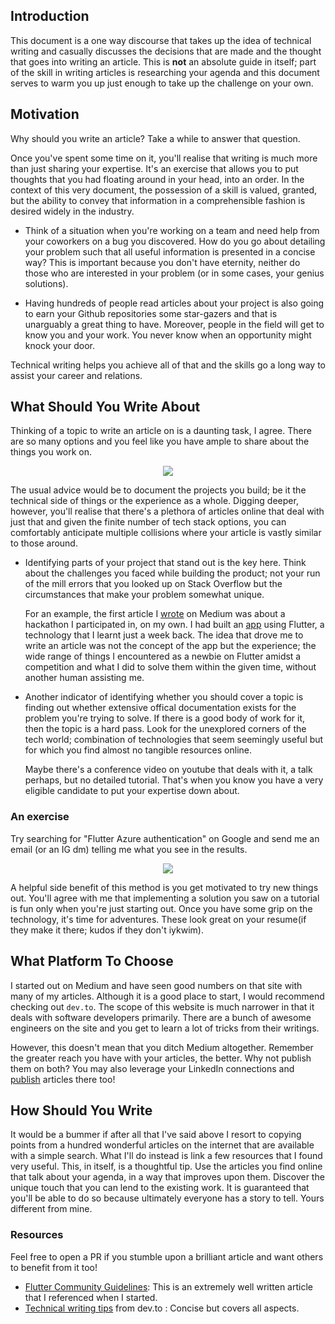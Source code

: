 
## Introduction

This document is a one way discourse that takes up the idea of technical writing and casually discusses the decisions that are made and the thought
that goes into writing an article. This is **not** an absolute guide in itself; part of the skill in writing articles is researching your agenda and this document
serves to warm you up just enough to take up the challenge on your own.


## Motivation

Why should you write an article? Take a while to answer that question.

Once you've spent some time on it, you'll realise that writing is much more than just sharing your expertise. It's an exercise that allows you 
to put thoughts that you had floating around in your head, into an order. In the context of this very document, the possession of a skill is valued, granted, but
the ability to convey that information in a comprehensible fashion is desired widely in the industry. 

* Think of a situation when you're working on a team and need help from your coworkers on a bug you discovered. How do you go about detailing your problem
such that all useful information is presented in a concise way? This is important because you don't have eternity, neither do those who are interested in 
your problem (or in some cases, your genius solutions). 

* Having hundreds of people read articles about your project is also going to earn your Github repositories some star-gazers and that is unarguably a great
thing to have. Moreover, people in the field will get to know you and your work. You never know when an opportunity might knock your door. 

Technical writing helps you achieve all of that and the skills go a long way to assist your career and relations. 

## What Should You Write About

Thinking of a topic to write an article on is a daunting task, I agree. There are so many options and you feel like you have ample to share 
about the things you work on. 

<p align="center">
  <img src="https://media.giphy.com/media/mRh4cLIYhrs9G/giphy.gif" />
</p>

The usual advice would be to document the projects you build; be it the technical side of things or the experience as a whole. Digging deeper, 
however, you'll realise that there's a plethora of articles online that deal with just that and given the finite number of tech stack options, you 
can comfortably anticipate multiple collisions where your article is vastly similar to those around.

* Identifying parts of your project that stand out is the key here. Think about the challenges you faced while building the product; not your run of the mill
errors that you looked up on Stack Overflow but the circumstances that make your problem somewhat unique. 

  For an example, the first article I [wrote](https://medium.com/flutter-community/going-from-scratch-to-a-full-blown-flutter-app-in-two-days-c06f1d1a1975?source=your_stories_page---------------------------) 
  on Medium was about a hackathon I participated in, on my own. I had built an [app](https://github.com/wjayesh/companion-beta) using Flutter, a technology 
that I learnt just a week back. The idea that drove me to write an article was not the concept of the app but the experience; the wide range of things I 
encountered as a newbie on Flutter amidst a competition and what I did to solve them within the given time, without another human assisting me.  

* Another indicator of identifying whether you should cover a topic is finding out whether extensive offical documentation exists for the problem
you're trying to solve. If there is a good body of work for it, then the topic is a hard pass. Look for the unexplored corners of the tech world;
combination of technologies that seem seemingly useful but for which you find almost no tangible resources online. 

  Maybe there's a conference video on youtube that deals with it, a talk perhaps, but no detailed tutorial. That's when you know you have a very 
eligible candidate to put your expertise down about. 

### An exercise

Try searching for "Flutter Azure authentication" on Google and send me an email (or an IG dm) telling me what you see in the results. 

<p align="center">
  <img src="https://media.giphy.com/media/VABbCpX94WCfS/giphy.gif" />
</p>

A helpful side benefit of this method is you get motivated to try new things out. You'll agree with me that implementing a solution you saw on a tutorial is 
fun only when you're just starting out. Once you have some grip on the technology, it's time for adventures. These look great on your resume(if they make it there;
kudos if they don't iykwim). 

## What Platform To Choose

I started out on Medium and have seen good numbers on that site with many of my articles. Although it is a good place to start, I would
recommend checking out `dev.to`. The scope of this website is much narrower in that it deals with software developers primarily. There are a bunch of
awesome engineers on the site and you get to learn a lot of tricks from their writings. 

However, this doesn't mean that you ditch Medium altogether. Remember the greater reach you have with your articles, the better. Why not publish them on both?
You may also leverage your LinkedIn connections and [publish](https://www.linkedin.com/pulse/how-get-started-programming-part-i-jayesh-sharma) articles there too!


## How Should You Write

It would be a bummer if after all that I've said above I resort to copying points from a hundred wonderful articles on the internet that are available
with a simple search. What I'll do instead is link a few resources that I found very useful. This, in itself, is a thoughtful tip. Use the articles you find
online that talk about your agenda, in a way that improves upon them. Discover the unique touch that you can lend to the existing work. It is guaranteed that 
you'll be able to do so because ultimately everyone has a story to tell. Yours different from mine. 

### Resources

Feel free to open a PR if you stumble upon a brilliant article and want others to benefit from it too!

* [Flutter Community Guidelines](): This is an extremely well written article that I referenced when I started.
* [Technical writing tips](https://dev.to/iriskatastic/writing-technical-articles-tips-for-programmers-29gp) from dev.to : Concise but covers all aspects. 










